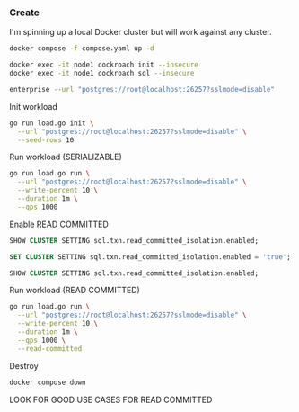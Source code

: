 ### Create

I'm spinning up a local Docker cluster but will work against any cluster.

``` sh
docker compose -f compose.yaml up -d

docker exec -it node1 cockroach init --insecure
docker exec -it node1 cockroach sql --insecure

enterprise --url "postgres://root@localhost:26257?sslmode=disable"
```

Init workload

``` sh
go run load.go init \
  --url "postgres://root@localhost:26257?sslmode=disable" \
  --seed-rows 10
```

Run workload (SERIALIZABLE)

``` sh
go run load.go run \
  --url "postgres://root@localhost:26257?sslmode=disable" \
  --write-percent 10 \
  --duration 1m \
  --qps 1000
```

Enable READ COMMITTED

``` sql
SHOW CLUSTER SETTING sql.txn.read_committed_isolation.enabled;

SET CLUSTER SETTING sql.txn.read_committed_isolation.enabled = 'true';

SHOW CLUSTER SETTING sql.txn.read_committed_isolation.enabled;
```

Run workload (READ COMMITTED)

``` sh
go run load.go run \
  --url "postgres://root@localhost:26257?sslmode=disable" \
  --write-percent 10 \
  --duration 1m \
  --qps 1000 \
  --read-committed
```

Destroy

``` sh
docker compose down
```

LOOK FOR GOOD USE CASES FOR READ COMMITTED